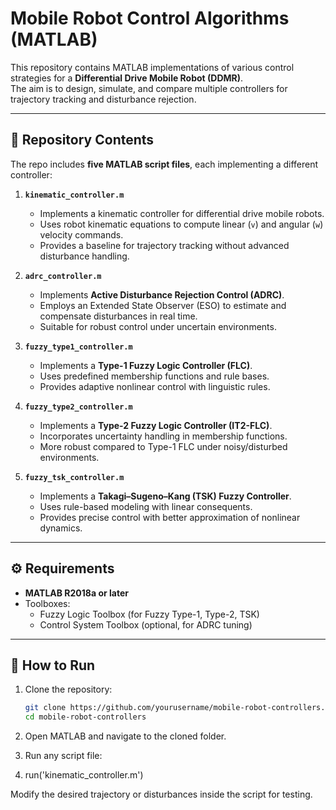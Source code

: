 # Mobile Robot Control Algorithms (MATLAB)

This repository contains MATLAB implementations of various control strategies for a **Differential Drive Mobile Robot (DDMR)**.  
The aim is to design, simulate, and compare multiple controllers for trajectory tracking and disturbance rejection.

---

## 📂 Repository Contents

The repo includes **five MATLAB script files**, each implementing a different controller:

1. **`kinematic_controller.m`**  
   - Implements a kinematic controller for differential drive mobile robots.  
   - Uses robot kinematic equations to compute linear (`v`) and angular (`w`) velocity commands.  
   - Provides a baseline for trajectory tracking without advanced disturbance handling.  

2. **`adrc_controller.m`**  
   - Implements **Active Disturbance Rejection Control (ADRC)**.  
   - Employs an Extended State Observer (ESO) to estimate and compensate disturbances in real time.  
   - Suitable for robust control under uncertain environments.  

3. **`fuzzy_type1_controller.m`**  
   - Implements a **Type-1 Fuzzy Logic Controller (FLC)**.  
   - Uses predefined membership functions and rule bases.  
   - Provides adaptive nonlinear control with linguistic rules.  

4. **`fuzzy_type2_controller.m`**  
   - Implements a **Type-2 Fuzzy Logic Controller (IT2-FLC)**.  
   - Incorporates uncertainty handling in membership functions.  
   - More robust compared to Type-1 FLC under noisy/disturbed environments.  

5. **`fuzzy_tsk_controller.m`**  
   - Implements a **Takagi–Sugeno–Kang (TSK) Fuzzy Controller**.  
   - Uses rule-based modeling with linear consequents.  
   - Provides precise control with better approximation of nonlinear dynamics.  

---

## ⚙️ Requirements

- **MATLAB R2018a or later**  
- Toolboxes:  
  - Fuzzy Logic Toolbox (for Fuzzy Type-1, Type-2, TSK)  
  - Control System Toolbox (optional, for ADRC tuning)  

---

## 🚀 How to Run

1. Clone the repository:
   ```bash
   git clone https://github.com/yourusername/mobile-robot-controllers.git
   cd mobile-robot-controllers
2. Open MATLAB and navigate to the cloned folder.

3. Run any script file:

4. run('kinematic_controller.m')


Modify the desired trajectory or disturbances inside the script for testing.
